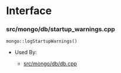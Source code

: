 
# Interface

### src/mongo/db/startup\_warnings.cpp

<div></div>

    mongo::logStartupWarnings()

- Used By:

    - [src/mongo/db/db.cpp](../../../mongos\_and\_mongod\_mains)
